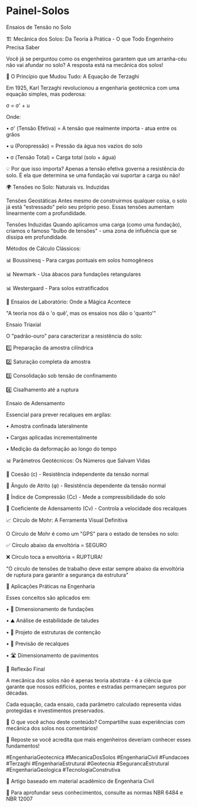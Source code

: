 # Painel-Solos

Ensaios de Tensão no Solo

🏗️ Mecânica dos Solos: Da Teoria à Prática - O que Todo Engenheiro Precisa Saber

Você já se perguntou como os engenheiros garantem que um arranha-céu não vai afundar no solo? A resposta está na mecânica dos solos!

🔬 O Princípio que Mudou Tudo: A Equação de Terzaghi

Em 1925, Karl Terzaghi revolucionou a engenharia geotécnica com uma equação simples, mas poderosa:

σ = σ' + u

Onde:

• σ' (Tensão Efetiva) = A tensão que realmente importa - atua entre os grãos

• u (Poropressão) = Pressão da água nos vazios do solo

• σ (Tensão Total) = Carga total (solo + água)

💡 Por que isso importa? Apenas a tensão efetiva governa a resistência do solo. É ela que determina se uma fundação vai suportar a carga ou não!

🌍 Tensões no Solo: Naturais vs. Induzidas

Tensões Geostáticas
Antes mesmo de construirmos qualquer coisa, o solo já está "estressado" pelo seu próprio peso. Essas tensões aumentam linearmente com a profundidade.


Tensões Induzidas
Quando aplicamos uma carga (como uma fundação), criamos o famoso "bulbo de tensões" - uma zona de influência que se dissipa em profundidade.

Métodos de Cálculo Clássicos:

📊 Boussinesq - Para cargas pontuais em solos homogêneos

📊 Newmark - Usa ábacos para fundações retangulares

📊 Westergaard - Para solos estratificados

🧪 Ensaios de Laboratório: Onde a Mágica Acontece

"A teoria nos dá o 'o quê', mas os ensaios nos dão o 'quanto'"


Ensaio Triaxial

O "padrão-ouro" para caracterizar a resistência do solo:

1️⃣ Preparação da amostra cilíndrica

2️⃣ Saturação completa da amostra

3️⃣ Consolidação sob tensão de confinamento

4️⃣ Cisalhamento até a ruptura


Ensaio de Adensamento

Essencial para prever recalques em argilas:

• Amostra confinada lateralmente

• Cargas aplicadas incrementalmente

• Medição da deformação ao longo do tempo

📊 Parâmetros Geotécnicos: Os Números que Salvam Vidas

🔹 Coesão (c) - Resistência independente da tensão normal

🔹 Ângulo de Atrito (φ) - Resistência dependente da tensão normal

🔹 Índice de Compressão (Cc) - Mede a compressibilidade do solo

🔹 Coeficiente de Adensamento (Cv) - Controla a velocidade dos recalques

📈 Círculo de Mohr: A Ferramenta Visual Definitiva

O Círculo de Mohr é como um "GPS" para o estado de tensões no solo:

✅ Círculo abaixo da envoltória = SEGURO

❌ Círculo toca a envoltória = RUPTURA!

"O círculo de tensões de trabalho deve estar sempre abaixo da envoltória de ruptura para garantir a segurança da estrutura"

🎯 Aplicações Práticas na Engenharia

Esses conceitos são aplicados em:

• 🏢 Dimensionamento de fundações

• ⛰️ Análise de estabilidade de taludes

• 🧱 Projeto de estruturas de contenção

• 🚧 Previsão de recalques

• 🛣️ Dimensionamento de pavimentos

💭 Reflexão Final

A mecânica dos solos não é apenas teoria abstrata - é a ciência que garante que nossos edifícios, pontes e estradas permaneçam seguros por décadas.

Cada equação, cada ensaio, cada parâmetro calculado representa vidas protegidas e investimentos preservados.

👥 O que você achou deste conteúdo? Compartilhe suas experiências com mecânica dos solos nos comentários!

🔄 Reposte se você acredita que mais engenheiros deveriam conhecer esses fundamentos!

#EngenhariaGeotecnica #MecanicaDosSolos #EngenhariaCivil #Fundacoes #Terzaghi #EngenhariaEstrutural #Geotecnia #SegurancaEstrutural #EngenhariaGeologica #TecnologiaConstrutiva

📝 Artigo baseado em material acadêmico de Engenharia Civil

🔬 Para aprofundar seus conhecimentos, consulte as normas NBR 6484 e NBR 12007
